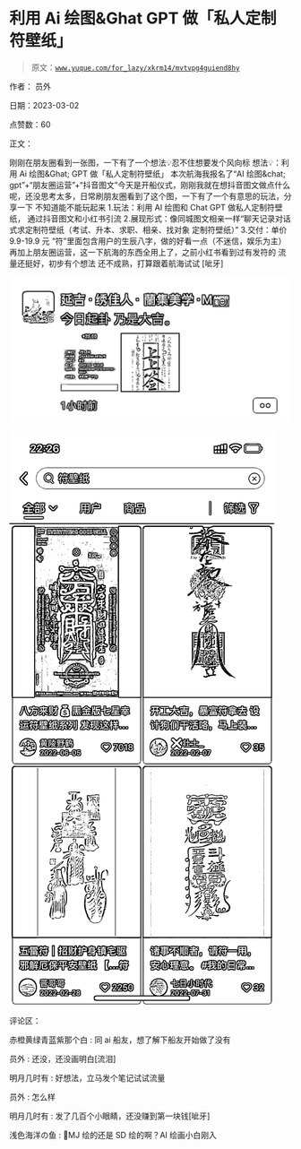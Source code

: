 # 利用 Ai 绘图&Ghat GPT 做「私人定制符壁纸」

> 原文：[`www.yuque.com/for_lazy/xkrm14/mvtvpg4guiend8hy`](https://www.yuque.com/for_lazy/xkrm14/mvtvpg4guiend8hy)



作者： 员外 

日期：2023-03-02 

点赞数：60 

正文： 

刚刚在朋友圈看到一张图，一下有了一个想法💡忍不住想要发个风向标 想法💡：利用 Ai 绘图&Ghat; GPT 做「私人定制符壁纸」 本次航海我报名了“AI 绘图&chat; gpt”+“朋友圈运营”+“抖音图文”今天是开船仪式，刚刚我就在想抖音图文做点什么呢，还没思考太多，日常刷朋友圈看到了这个图，一下有了一个有意思的玩法，分享一下 不知道能不能玩起来 1.玩法：利用 AI 绘图和 Chat GPT 做私人定制符壁纸， 通过抖音图文和小红书引流 2.展现形式：像同城图文相亲一样“聊天记录对话式求定制符壁纸（考试、升本、求职、相亲、找对象 定制符壁纸）” 3.交付：单价 9.9-19.9 元 “符”里面包含用户的生辰八字，做的好看一点（不迷信，娱乐为主） 再加上朋友圈运营，这一下航海的东西全用上了，之前小红书看到过有发符的 流量还挺好，初步有个想法 还不成熟，打算跟着航海试试 [呲牙] 

![](img/da14d89b3016064ebe0c20d16d9bd2ad.png) 

![](img/726ed54ad1b74b23cff4ee1ea447676c.png) 

评论区： 

赤橙黄绿青蓝紫那个白 : 同 ai 船友，想了解下船友开始做了没有 

员外 : 还没，还没画明白[流泪] 

明月几时有 : 好想法，立马发个笔记试试流量 

员外 : 怎么样 

明月几时有 : 发了几百个小眼睛，还没赚到第一块钱[呲牙] 

浅色海洋の鱼 : 🥺MJ 绘的还是 SD 绘的啊？AI 绘画小白刚入 

